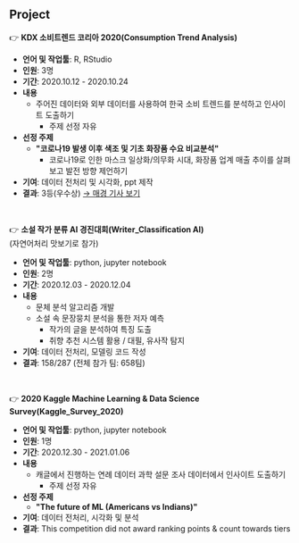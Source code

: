 
## Project

:point_right: **KDX 소비트렌드 코리아 2020(Consumption Trend Analysis)**  
- **언어 및 작업툴**: R, RStudio 
- **인원**: 3명  
- **기간**: 2020.10.12 - 2020.10.24  
- **내용**
  - 주어진 데이터와 외부 데이터를 사용하여 한국 소비 트렌드를 분석하고 인사이트 도출하기
    - 주제 선정 자유  
- **선정 주제**
  - **"코로나19 발생 이후 색조 및 기초 화장품 수요 비교분석"**  
    - 코로나19로 인한 마스크 일상화/의무화 시대, 화장품 업계 매출 추이를 살펴보고 발전 방향 제언하기  
- **기여**: 데이터 전처리 및 시각화, ppt 제작  
- **결과**: 3등(우수상) [→ 매경 기사 보기](https://www.mk.co.kr/news/it/view/2020/11/1187287/)

<br>

:point_right: **소설 작가 분류 AI 경진대회(Writer_Classification AI)**  
  (자연어처리 맛보기로 참가)
- **언어 및 작업툴**: python, jupyter notebook
- **인원**: 2명
- **기간**: 2020.12.03 - 2020.12.04
- **내용**
  - 문체 분석 알고리즘 개발
  - 소설 속 문장뭉치 분석을 통한 저자 예측
    - 작가의 글을 분석하여 특징 도출
    - 취향 추천 시스템 활용 / 대필, 유사작 탐지
- **기여**: 데이터 전처리, 모델링 코드 작성
- **결과**: 158/287 (전체 참가 팀: 658팀)

<br>

:point_right: **2020 Kaggle Machine Learning & Data Science Survey(Kaggle_Survey_2020)**
- **언어 및 작업툴**: python, jupyter notebook
- **인원**: 1명
- **기간**: 2020.12.30 - 2021.01.06
- **내용**
  - 캐글에서 진행하는 연례 데이터 과학 설문 조사 데이터에서 인사이트 도출하기
    - 주제 선정 자유  
- **선정 주제**
  - **"The future of ML (Americans vs Indians)"**  
- **기여**: 데이터 전처리, 시각화 및 분석
- **결과**: This competition did not award ranking points & count towards tiers
